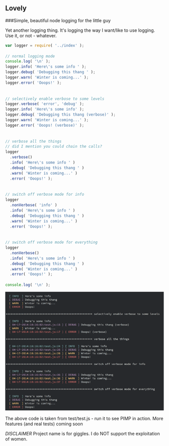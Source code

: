 ## Lovely
###Simple, beautiful node logging for the little guy

Yet another logging thing. It's logging the way I want/like to use logging. Use it, or not - whatever.

```javascript
var logger = require( '../index' );

// normal logging mode
console.log( '\n' );
logger.info( 'Here\'s some info ' );
logger.debug( 'Debugging this thang ' );
logger.warn( 'Winter is coming...' );
logger.error( 'Ooops!' );


// selectively enable verbose to some levels
logger.verbose( 'error', 'debug' );
logger.info( 'Here\'s some info' );
logger.debug( 'Debugging this thang (verbose)' );
logger.warn( 'Winter is coming...' );
logger.error( 'Ooops! (verbose)' );


// verbose all the things
// did I mention you could chain the calls?
logger
  .verbose()
  .info( 'Here\'s some info ' )
  .debug( 'Debugging this thang ' )
  .warn( 'Winter is coming...' )
  .error( 'Ooops!' );


// switch off verbose mode for info
logger
  .nonVerbose( 'info' )
  .info( 'Here\'s some info ' )
  .debug( 'Debugging this thang ' )
  .warn( 'Winter is coming...' )
  .error( 'Ooops!' );


// switch off verbose mode for everything
logger
  .nonVerbose()
  .info( 'Here\'s some info ' )
  .debug( 'Debugging this thang ' )
  .warn( 'Winter is coming...' )
  .error( 'Ooops!' );

console.log( '\n' );
```

![Alt text](logging-out.png "Logging Out")

The above code is taken from test/test.js - run it to see PIMP in action. More features (and real tests) coming soon

*DISCLAIMER*
Project name is for giggles. I do NOT support the exploitation of women.